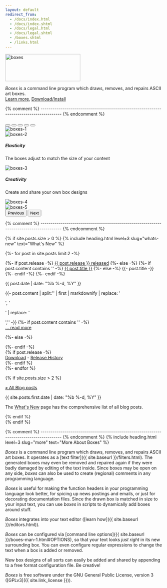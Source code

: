 ```yaml
---
layout: default
redirect_from:
  - /docs/index.html
  - /docs/index.shtml
  - /docs/legal.html
  - /docs/legal.shtml
  - /boxes.shtml
  - /links.html
---
```


<p class="text-center mb-0"><img src="{{ site.baseurl}}/images/boxes.png" class="img-fluid"
   width="240" height="87" alt="boxes"></p>

<p class="text-center mb-4"><i>Boxes</i> is a command line program which draws, removes, and repairs
ASCII art boxes.<br><a href="#more">Learn more</a>,
<a href="{{ site.baseurl }}/download.html">Download/Install</a></p>


{% comment %} ---------------------------------------------------------------------------------------- {% endcomment %}

<div id="boxesCarouselIndicators" class="carousel slide mx-xl-6" data-bs-ride="carousel">
  <div class="carousel-indicators">
    <button type="button" data-bs-target="#boxesCarouselIndicators" data-bs-slide-to="0" aria-label="Slide 1"
        class="active" aria-current="true"></button>
    <button type="button" data-bs-target="#boxesCarouselIndicators" data-bs-slide-to="1" aria-label="Slide 2"></button>
    <button type="button" data-bs-target="#boxesCarouselIndicators" data-bs-slide-to="2" aria-label="Slide 3"></button>
    <button type="button" data-bs-target="#boxesCarouselIndicators" data-bs-slide-to="3" aria-label="Slide 4"></button>
    <button type="button" data-bs-target="#boxesCarouselIndicators" data-bs-slide-to="4" aria-label="Slide 5"></button>
  </div>
  <div class="carousel-inner">
    <div class="carousel-item active">
      <img src="{{ site.baseurl }}/images/carousel-1.png" class="d-block w-100" alt="boxes-1">
    </div>
    <div class="carousel-item">
      <img src="{{ site.baseurl }}/images/carousel-2.png" class="d-block w-100" alt="boxes-2">
      <div class="carousel-caption d-none d-md-block">
        <h5>Elasticity</h5>
        <p>The boxes adjust to match the size of your content</p>
      </div>
    </div>
    <div class="carousel-item">
      <img src="{{ site.baseurl }}/images/carousel-3.png" class="d-block w-100" alt="boxes-3">
      <div class="carousel-caption d-none d-md-block">
        <h5>Creativity</h5>
        <p>Create and share your own box designs</p>
      </div>
    </div>
    <div class="carousel-item">
      <img src="{{ site.baseurl }}/images/carousel-4.png" class="d-block w-100" alt="boxes-4">
    </div>
    <div class="carousel-item">
      <img src="{{ site.baseurl }}/images/carousel-5.png" class="d-block w-100" alt="boxes-5">
    </div>
  </div>
  <button class="carousel-control-prev" data-bs-target="#boxesCarouselIndicators" type="button" data-bs-slide="prev">
    <span class="carousel-control-prev-icon" aria-hidden="true"></span>
    <span class="visually-hidden">Previous</span>
  </button>
  <button class="carousel-control-next" data-bs-target="#boxesCarouselIndicators" type="button" data-bs-slide="next">
    <span class="carousel-control-next-icon" aria-hidden="true"></span>
    <span class="visually-hidden">Next</span>
  </button>
</div>


{% comment %} ---------------------------------------------------------------------------------------- {% endcomment %}

{% if site.posts.size > 0 %}
{% include heading.html
   level=3 slug="whats-new"
   text="What's New" %}

<div class="container-fluid">
<div class="row">

{%- for post in site.posts limit:2 -%}
<div class="col-12 col-lg-4 mb-4 mb-lg-1">
<div class="card border-info h-100">
    <div class="card-header">
        {%- if post.release -%}
            <a href="{{ site.baseurl }}{{ post.url }}">{{ post.release }} released</a>
        {%- else -%}
            {%- if post.content contains '<!--break-->' -%}
                <a href="{{ site.baseurl }}{{ post.url }}">{{ post.title }}</a>
            {%- else -%}
                {{- post.title -}}
            {%- endif -%}
        {%- endif -%}
    </div>
    <div class="card-body">
        <p class="card-subtitle text-muted fw-light mb-2">{{ post.date | date: "%b %-d, %Y" }}</p>
        {{- post.content | split:'<!--break-->' | first | markdownify | replace: '<p>', '<p class="card-text">' | replace: '</p>','' -}}
        {%- if post.content contains '<!--break-->' -%}
            <br/><a href="{{ site.baseurl }}{{ post.url }}">... read more</a></p>
        {%- else -%}
            </p>
        {%- endif -%}
    </div>
    {% if post.release -%}
    <div class="card-footer">
        <a href="{{ site.baseurl }}/download.html" class="card-link">Download</a> -
        <a href="{{ site.baseurl }}/releases.html" class="card-link">Release History</a>
    </div>
    {%- endif %}
</div>
</div>
{%- endfor %}

{% if site.posts.size > 2 %}  
<div class="col-12 col-lg-4 mb-1">
<div class="card border-secondary h-100">
    <div class="card-header"><a href="{{ site.baseurl }}/blog/">&raquo; All Blog posts</a></div>
    <div class="card-body">
        <p class="card-subtitle text-muted fw-light mb-2">{{ site.posts.first.date | date: "%b %-d, %Y" }}</p>
        <p class="card-text">The <a href="{{ site.baseurl }}/blog/">What's New</a> page has the comprehensive list
        of all blog posts.</p>
    </div>
</div>
</div>
{% endif %}
</div></div>
{% endif %}


{% comment %} ---------------------------------------------------------------------------------------- {% endcomment %}
{% include heading.html
   level=3 slug="more"
   text="More About Boxes" %}

*Boxes* is a command line program which draws, removes, and repairs ASCII art boxes. It operates as a
[text filter]({{ site.baseurl }}/filters.html). The generated boxes may even be removed and repaired again if they were
badly damaged by editing of the text inside. Since boxes may be open on any side, *boxes* can also be used to create
(regional) comments in any programming language.

*Boxes* is useful for making the function headers in your programming language look better, for spicing up news
postings and emails, or just for decorating documentation files. Since the drawn box is matched in size to your
input text, you can use *boxes* in scripts to dynamically add boxes around stuff.

*Boxes* integrates into your text editor ([learn how]({{ site.baseurl }}/editors.html)).

*Boxes* can be configured via [command line options]({{ site.baseurl }}/boxes-man-1.html#OPTIONS), so that your text
looks *just right* in its new surrounding box. You can even configure regular expressions to change the text when a
box is added or removed.

New box designs of all sorts can easily be added and shared by appending to a free format configuration file. Be
creative!

*Boxes* is free software under the GNU General Public License, version 3 ([GPLv3]({{ site.link_license }})).
